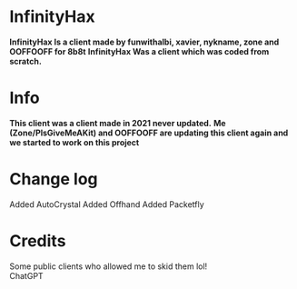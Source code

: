 # InfinityHax
<b>InfinityHax Is a client made by funwithalbi, xavier, nykname, zone and OOFFOOFF for 8b8t</b>
<b>InfinityHax Was a client which was coded from scratch.</b>

# Info
<b>This client was a client made in 2021 never updated.</b>
<b>Me (Zone/PlsGiveMeAKit) and OOFFOOFF are updating this client again and we started to work on this project</b>

# Change log
Added AutoCrystal
Added Offhand
Added Packetfly

# Credits
Some public clients who allowed me to skid them lol!</br>
ChatGPT
